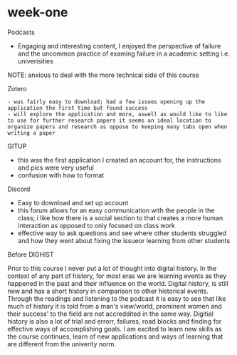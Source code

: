 # week-one

Podcasts
 - Engaging and interesting content, I enjoyed the perspective of failure and the uncommon practice of examing failure in a academic setting i.e. univerisities
 
 NOTE: anxious to deal with the more technical side of this course 

Zotero
 
 	- was fairly easy to download; had a few issues opening up the application the first time but found success
	- will explore the application and more, aswell as would like to like to use for further research papers it seems an ideal location to organize papers and research as oppose to keeping many tabs open when writing a paper


GITUP
  - this was the first application I created an account for, the instructions and pics were very useful
  - confusion with how to format 

Discord
- Easy to download and set up account 
- this forum allows for an easy communication with the people in the class; i like how there is a social section to that creates a more human interaction as opposed to only focused on class work 
- effective way to ask questions and see where other students struggled and how they went about fixing the issueor learning from other students

Before DIGHIST

Prior to this course I never put a lot of thought into digital history. In the context of any part of history, 
for most eras we are learning events as they happened in the past and their influence on the world. Digital history, 
is still new and has a short history in comparison to other historical events. Through the readings and listening to the podcast
it is easy to see that like much of history it is told from a man's view/world, prominent women and their success' to the field are not 
accreddited in the same way. Digitial history is also a lot of trial and errorr, failures, road blocks and finding for effective ways of accomplishing goals.
I am excited to learn new skills as the course continues, learn of new applications and ways of learning that are different from the univerity norm. 

